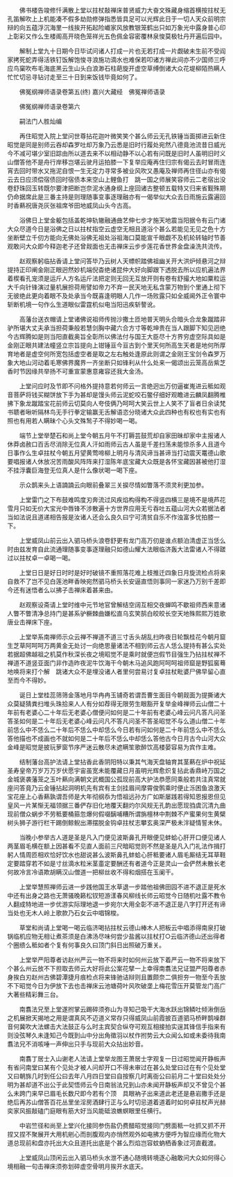 <!-- { "loadSidebar": true } -->
　　佛书楼告竣修忏满散上堂以拄杖敲禅床普贤威力大奋文殊藏身缩首横按拄杖无孔笛解吹上上机能凑不假多劫勋修弹指悉皆具足可以光辉此日于一切人天众前明宗辩的向五蕴浮沉海里一线挨开拓起险巇家风放教银笼鹤出只如万象光中露身普心印上彰彩又作么生楼阁高开晓色笼祥光五色佩金容密覆林泉悛莫极牡丹开遍后园中。

　　解制上堂九十日期今日毕试问诸人打成一片也无若打成一片觑破未生前不受阎家拷死蛇弄得活铁钉饭解饱悛寻浪施功滴水也难保若叩诸方禅此间亦不少国师三呼应鸟窠吹布毛海底黑云生山头白浪渺石柱葩旋开虚空草缚倒诸大众花堤柳陌热瞒人忙忙切忌寻钻讨走至三十日到来饭钱毕竟如何了。

　　佛冤纲禅师语录卷第五(终)
嘉兴大藏经　佛冤禅师语录


　　佛冤纲禅师语录卷第六

　　嗣法门人胜灿编

　　再住昭觉入院上堂问世尊拈花迦叶微笑笑个甚么师云无孔铁锤当面掷进云新住昭觉是同是别师云吞却森罗吐却万象乃云悉是旧时行履处宛然八德竟池流昔日威光今不减可堪少室旧踪由所以道去来不以相动静不以心若有问既是旧时人虽明旧时义山僧答他不是舟行岸移岂堪云驶月运拍膝一下复举应庵再住归宗有偈云去时冒雨连宵去回时带水又拖泥自恨一生无定力寻常多被业风吹又愚庵及禅师再住径山亦有偈云去日应须偿宿债回时宿债本来空山上鲤鱼打　跳一国之师展笑容师云二老宿出没卷舒珠回玉转既尔要津把断岂奈泥水通身纲上座回诸古整顿五载特又归来省觐殊期仍命据席此是三番主持是则理随事变事逐理融亦有一偈举似大众去日雨施云露遍回时香爇祝唐尧灰张祖席爷田地威凤山头今古高。

　　浴佛日上堂金躯包括盖乾坤轨辙融通曲艺伸七步才施天地震当阳据令有云门诸大众尽道今日是浴佛之日以拄杖指空云虚空无相且道浴个甚么若能见无见之色十方坐断壁立千仞方能向无佛处浴佛无祖处浴祖海口莫能宣千眼觑不及机轮转轴时节善观敢问大众即今释迦老子还曾觌面也无击禅床云步步莲花香世界金盘澡洗共流传。

　　赵观察躬临拈香请上堂问答毕乃云树人天幖帜踏佛祖幽关开大洪炉倾悬河之辩提持正印阐金刚正眼迥然妙机端倪杳绝诸昆仲大好向脚跟下透脱去所以应机遍法界着楔看孔宠须是运斤人方名运斤法把定则无回无互放开则有卷有舒撮大地如粟粒运大千向针锋演过量机展担荷用譬如帝力不弃一民天地无私含蒙万物到个里通上彻下无彼绝此更向着眼不及处承当今既喜逢明眼人几作一场败露只如全威阃外正令寰中斩断机境一句作么生道眼似雷霆机似电当阳迅疾斩謷讹。

　　高藩台送衣帽请上堂诸佛说祖师传抛沙撒土匝地普天明头合暗头合龙象蹴踏非驴所堪大丈夫承当担荷秉般若慧剑胸中藏六合方寸等乾坤贵在当人跟脚下知见迥绝今古辉腾如是则当阳直截奥旨全彰所以佛法付与国王大臣尽十方界穷虚空际具如是金刚正眼共建法幢竖立宗旨提向上钳锤亘今亘古到个里天何所高生天者是地何所厚育地者是虚空何所宽包括虚空者是取之左右触处逢原此则谓之金刚王宝剑令森罗万象大地山河动着毛寒佛界魔界一齐坐断只如锋利从什么处来一偈颂出云笼高岳紫芝香时节因缘共举扬不可重宣蒙惠意雍容还我大金汤。

　　上堂问应时及节即不问格外提持意若何师云一言绝迥出万仞逼崔嵬进云秪如观音菩萨将钱买糊饼放下手为甚却是馒头师云泥蛇咬石鳖仔细好观瞻进云麟凤翻腾椎拂下象龙蹴踏宝花前师云切莫向人夸伎俩乃呵呵大笑云世上人笑不了盲者日余读梵书聩者啾听隔林鸟无手行拳定输赢无舌解语恣分晓诸大众此四种也有权也有实也有照也有用若人瞒昧个心头文殊鹙子不得妙喝一喝。

　　端节上堂举楚石和尚上堂今朝五月午不打耨芸鼓荒却自家田昧却家中主报诸人休莽卤赦口百舌尽消除无位真人汗如雨师云古人虽是千差扫荡未能惊杀多人且道今日事作么生卓拄杖今朝五月望黄莺啼柳上明月与清风谛当甚谛当打动震天鼍德山歌要唱报诸人休放况苦雨酸风阵阵来打湿陈年底宝藏大众既是各怀宝藏因甚被他打湿不挂浮囊巨海登无位真人是什么像状喝一喝下座。

　　示众鹊来头上语諵諵云向眼前叠翠三关捩尽情如瞥落不须灵利更加参。

　　上堂雷门之下布鼓难鸣度刃奔流过风疾焰构得构不得竖四横三是境不是境芦花雪月只如无价大宝光中唇锋不涉散遍十方世界应用无亏吞吐五蕴山河大众若据法者当如法说且道递相告报是汝诸人还会么良久曰宁可清贫自乐不作浊富多忧拍膝一下。

　　上堂威凤山前云出入驷马桥头浪卷舒更有龙门高万仞是谁点额泊清虚正当恁么时由兹发育自此流通理随事变事逐理融只如德山耀大法眼临济轰大法雷诸人不得蹉过以拄杖卓一卓喝一喝。

　　上堂日日是好日时时是好时破镜不重照落花难上枝推迁四象日月旋流检点将来自救不了岂不见白莲池畔香映宛然驷马桥头长安逼直悟则事同一家迷乃万别千差即今还有迷悟者么以拂子击禅床着甚来由。

　　赵观察设斋请上堂时维中元节地官曾解结空阔互相交夜蝉鸣不歇祖师西来意诸人瞥不瞥清净总持门是甚系驴橛棘曲嫌松直乌玄笑鹄白皎皎长空天地殊熙熙万姓歌唐业击禅床下座。

　　上堂举系南禅师示众云禅不禅道不道三寸舌头胡乱扫昨夜日轮飘桂花今朝月窟生芝草阿呵呵万两黄金无处讨一向绝思量诸法不相到师云古人恁么提持有甚么实处若据超佛越祖之机莫作秋深长夜之境昭觉不是乘时就便岂假节目强生乃拈拄杖禅不禅道不道竖亚面门非作造昨夜泥牛饮海干今朝木马追风跑阿呵呵祖师窟是野狐窖蓦地唤将来打个解　跳诸大众不是埋没诸人者里何尝易讨复卓拄杖毗婆尸佛早留心直至而今不得妙。

　　诞日上堂桂蕊筛筛金落地月华冉冉玉铺奇若谓吾曹生面目今朝觌面为提撕诸大众莫疑猜粪扫堆头珠拾来人人有分如荐得无限劳生眼豁开复举金峰禅师云山僧二十年前有老婆心二十年后无老婆心僧便问如何是二十年前有老婆心峰云问凡答凡问圣答圣如何是二十年后无老婆心峰云问凡不答凡问圣不答圣昭觉不与么道山僧二十年前恁么中不恁么二十年后不恁么中却恁么今日若有问如何是二十年前恁么中不恁么答他描也不成画也不就如何是二十年后不恁么中却恁么答他古今日月古今山河大众金峰是昭觉是披玩萝窗节序严迷云散尽未遮瞒笙歌醉饮高楼晏容易为宾作主难。

　　结制藩台高护法请上堂拈香此香阴阳特以秉其气海天盘轴育其茎爇在炉中祝延
圣寿皇帝万岁万万岁伏愿宇宙虽宽未能覆藏日月虽明光辉愈炽复拈此香鼎峙万国之金城褒袭藩笼之玉叶爇向满朝文武概国公孤现前高大护法恭愿同乘般若共注真常就座问答竟乃云金锤拈起洞明机先有宾有主剑挂眉间摩霄俊鹘乘时便止泺困鱼浪激天宝花座上心香爇孰谓吾师是大年彻纲忝为悟祖远孙方广如斯屡践若得知恩报恩但见皇风一片某惭无福领据三番俨存旧化地覆天翻灼尔风规无孔韵出愿现驺虞沉清九曲现前僧众蜗步不劳秪要桶箍忽爆何假啜醨哺糟所谓旃檀林中荆棘不产蜜果何生黄檗树头狮子游行栏干踢倒鲸鲵出滞摆脱金钩卓拄杖志攀玄奥深严极未泮疑情誓未休。

　　当晚小参举古人道是圣是凡入门便见波斯鼻孔开眼便见蚌蛤心肝开口便见诸人两茎眉毛横在额上因甚看不见直人面前三尺暗昭觉则不然是圣是凡入门礼法作揖打躬人情周匝相欢恰好饮水也甜说甚么波斯鼻孔蚌蛤心肝秪要诸人眉毛厮结无耳草鞋定要踏穿若不如是寸丝滴水粒米茎齑定要酬还有者道今正是灵山一会俨然未散长老何故冷言冷语欺胡瞒汉山僧道一把柳丝收不得和烟搭在玉阑干。

　　上堂举慧照禅师云进一步践他国王水草退一步踏他祖佛田园不进不退正是死水中还有出身之路也无萧骚晚籁松钗短游漾春风柳线长师云昭觉今日随机吐露不教令人翻成特地进一步优游实际理地退一步宛尔大用全彰不进不退正是八字打开还有谛当处也无木人岭上歌款乃石女云中唱锦梭。

　　草堂和尚请上堂喝一喝云临济喝拈拄杖云德山棒木人把板云中唱添得南泉打破锅临机应物无相让煮茶须是白沸汤尽味何尝少盐酱以拄杖打○云临济德山还出得者个圈缋么秪如者个复有何事良久曰顶门斜日出照破万重关。

　　上堂举严阳尊者访赵州严云一物不将来时如何州云放下着严云一物不将来放下个甚么州云放不下担取去师云大好将此公案花擘一上幸得南翥法兄证盟严阳尊者赤身挨白刃赵州古佛碧潭捷月痕检点将来锋驰诘辩则且置颇奈二俱担夯一物至今丢放不下昭觉今日为伊放下去也击禅床云池塘荷叶风吹破垄上梅花雪压开莫管龙门高广大著些精彩舞三台。

　　南翥法兄至上堂遂拊掌云踢碎须弥山为寻知己吸干大海水跃出锦鳞吐倾湫倒岳之机展掀天揭地之用是谓真风不迈道义常存只得威凤山前霞披百道驷马桥畔鹊噪群音何冀吹大法螺击大法鼓正与么时主宾契合纵夺可观互相接拍实逞其锋信手指来有则没弦琴久未逢知己今既到山中分出角徵羽以杖作拊势云大众闻么如或未委待我南翥法兄不消咳唾一声伸出只手与现前大众拈出妙音。

　　南翥丁居士入山谢老人法请上堂举龙图王萧居士字观复一日过昭觉闻开静板声有省问南堂曰某有个见处才被人问却开口不得未审过在甚么处堂曰过在有个见处堂又曰朝旆几时到任公曰去年八月四日堂曰自按察几时离衙公曰前月二十堂曰处处分明为甚却道不出公于此契悟师云今日南翁法兄到山亦未闻开静板声却又不曾见个甚么未跨门来早已眉毛长数尺即今若有个顶　具眼衲子出来道此老还是悬岩撒手还是绝后再苏山僧答百花丛里坐淫房酒肆行正与么时切忌道着道着时如何卓拄杖声光赫奕家风振敲磕门庭眼有筋大好当风能砥浪蟭螟眼里任横行。

　　中岩竺径和尚至上堂兴化接同参伤盐仍费醋昭觉接同门劈面秪一吐抓又抓不开捏又捏不聚展开大用机剜心而剖腹观内亦悄然观外如电拂方便呼为智应缘而化物大道总现前和盘亦托出大众且道托出底是个甚么烈焰岂容蚊蚋栖香象过河直截渡。

　　上堂威凤山顶闲云出入驷马桥头水泄不通心随境转境逐心融敢问大众如何得心境相融一句击禅床须弥划碎虚空骨明月挨开水底天。

